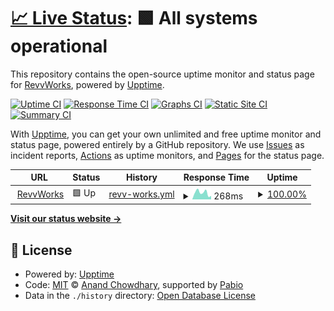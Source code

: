 # [📈 Live Status](https://upptime.revv.works): <!--live status--> **🟩 All systems operational**

This repository contains the open-source uptime monitor and status page for [RevvWorks](https://upptime.revv.works), powered by [Upptime](https://github.com/upptime/upptime).

[![Uptime CI](https://github.com/RevvWorks/upptime/workflows/Uptime%20CI/badge.svg)](https://github.com/RevvWorks/upptime/actions?query=workflow%3A%22Uptime+CI%22)
[![Response Time CI](https://github.com/RevvWorks/upptime/workflows/Response%20Time%20CI/badge.svg)](https://github.com/RevvWorks/upptime/actions?query=workflow%3A%22Response+Time+CI%22)
[![Graphs CI](https://github.com/RevvWorks/upptime/workflows/Graphs%20CI/badge.svg)](https://github.com/RevvWorks/upptime/actions?query=workflow%3A%22Graphs+CI%22)
[![Static Site CI](https://github.com/RevvWorks/upptime/workflows/Static%20Site%20CI/badge.svg)](https://github.com/RevvWorks/upptime/actions?query=workflow%3A%22Static+Site+CI%22)
[![Summary CI](https://github.com/RevvWorks/upptime/workflows/Summary%20CI/badge.svg)](https://github.com/RevvWorks/upptime/actions?query=workflow%3A%22Summary+CI%22)

With [Upptime](https://upptime.js.org), you can get your own unlimited and free uptime monitor and status page, powered entirely by a GitHub repository. We use [Issues](https://github.com/RevvWorks/upptime/issues) as incident reports, [Actions](https://github.com/RevvWorks/upptime/actions) as uptime monitors, and [Pages](https://upptime.revv.works) for the status page.

<!--start: status pages-->
<!-- This summary is generated by Upptime (https://github.com/upptime/upptime) -->
<!-- Do not edit this manually, your changes will be overwritten -->
<!-- prettier-ignore -->
| URL | Status | History | Response Time | Uptime |
| --- | ------ | ------- | ------------- | ------ |
| <img alt="" src="https://icons.duckduckgo.com/ip3/revv.works.ico" height="13"> [RevvWorks](https://revv.works) | 🟩 Up | [revv-works.yml](https://github.com/RevvWorks/upptime/commits/HEAD/history/revv-works.yml) | <details><summary><img alt="Response time graph" src="./graphs/revv-works/response-time-week.png" height="20"> 268ms</summary><br><a href="https://upptime.revv.works/history/revv-works"><img alt="Response time 276" src="https://img.shields.io/endpoint?url=https%3A%2F%2Fraw.githubusercontent.com%2FRevvWorks%2Fupptime%2FHEAD%2Fapi%2Frevv-works%2Fresponse-time.json"></a><br><a href="https://upptime.revv.works/history/revv-works"><img alt="24-hour response time 86" src="https://img.shields.io/endpoint?url=https%3A%2F%2Fraw.githubusercontent.com%2FRevvWorks%2Fupptime%2FHEAD%2Fapi%2Frevv-works%2Fresponse-time-day.json"></a><br><a href="https://upptime.revv.works/history/revv-works"><img alt="7-day response time 268" src="https://img.shields.io/endpoint?url=https%3A%2F%2Fraw.githubusercontent.com%2FRevvWorks%2Fupptime%2FHEAD%2Fapi%2Frevv-works%2Fresponse-time-week.json"></a><br><a href="https://upptime.revv.works/history/revv-works"><img alt="30-day response time 281" src="https://img.shields.io/endpoint?url=https%3A%2F%2Fraw.githubusercontent.com%2FRevvWorks%2Fupptime%2FHEAD%2Fapi%2Frevv-works%2Fresponse-time-month.json"></a><br><a href="https://upptime.revv.works/history/revv-works"><img alt="1-year response time 276" src="https://img.shields.io/endpoint?url=https%3A%2F%2Fraw.githubusercontent.com%2FRevvWorks%2Fupptime%2FHEAD%2Fapi%2Frevv-works%2Fresponse-time-year.json"></a></details> | <details><summary><a href="https://upptime.revv.works/history/revv-works">100.00%</a></summary><a href="https://upptime.revv.works/history/revv-works"><img alt="All-time uptime 100.00%" src="https://img.shields.io/endpoint?url=https%3A%2F%2Fraw.githubusercontent.com%2FRevvWorks%2Fupptime%2FHEAD%2Fapi%2Frevv-works%2Fuptime.json"></a><br><a href="https://upptime.revv.works/history/revv-works"><img alt="24-hour uptime 100.00%" src="https://img.shields.io/endpoint?url=https%3A%2F%2Fraw.githubusercontent.com%2FRevvWorks%2Fupptime%2FHEAD%2Fapi%2Frevv-works%2Fuptime-day.json"></a><br><a href="https://upptime.revv.works/history/revv-works"><img alt="7-day uptime 100.00%" src="https://img.shields.io/endpoint?url=https%3A%2F%2Fraw.githubusercontent.com%2FRevvWorks%2Fupptime%2FHEAD%2Fapi%2Frevv-works%2Fuptime-week.json"></a><br><a href="https://upptime.revv.works/history/revv-works"><img alt="30-day uptime 100.00%" src="https://img.shields.io/endpoint?url=https%3A%2F%2Fraw.githubusercontent.com%2FRevvWorks%2Fupptime%2FHEAD%2Fapi%2Frevv-works%2Fuptime-month.json"></a><br><a href="https://upptime.revv.works/history/revv-works"><img alt="1-year uptime 100.00%" src="https://img.shields.io/endpoint?url=https%3A%2F%2Fraw.githubusercontent.com%2FRevvWorks%2Fupptime%2FHEAD%2Fapi%2Frevv-works%2Fuptime-year.json"></a></details>

<!--end: status pages-->

[**Visit our status website →**](https://upptime.revv.works)

## 📄 License

- Powered by: [Upptime](https://github.com/upptime/upptime)
- Code: [MIT](./LICENSE) © [Anand Chowdhary](https://anandchowdhary.com), supported by [Pabio](https://pabio.com)
- Data in the `./history` directory: [Open Database License](https://opendatacommons.org/licenses/odbl/1-0/)
